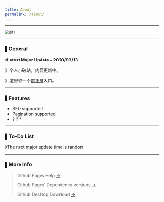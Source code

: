 ```yaml
---
title: About
permalink: /about/
---
```


---

<img src="https://i.loli.net/2020/02/08/zcWlX7k1dsoJ5OB.gif" alt="gif1" style="zoom: 80%;" />

------
### ▌General

》**Latest Major Update - 2020/02/13**

》个人小破站，内容更新中。

》~~这里留一个[群相册](https://h5.qzone.qq.com/groupphoto/index?inqq=3&groupId=609205733)入口。~~

------

### ▌Features

- SEO supported
- Pagination supported
- ? ? ?

---

### ▌To-Do List

》The next major update time is random.

---

### ▌More Info

>Github Pages Help	[→](https://help.github.com/en/github/working-with-github-pages)
>
>Github Pages' Dependency versions	[→](https://pages.github.com/versions/)
>
>Github Desktop Download	[→](https://desktop.github.com/)
>

